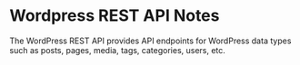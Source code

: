 # Wordpress REST API Notes

The WordPress REST API provides API endpoints for WordPress data types such as
posts, pages, media, tags, categories, users, etc.

